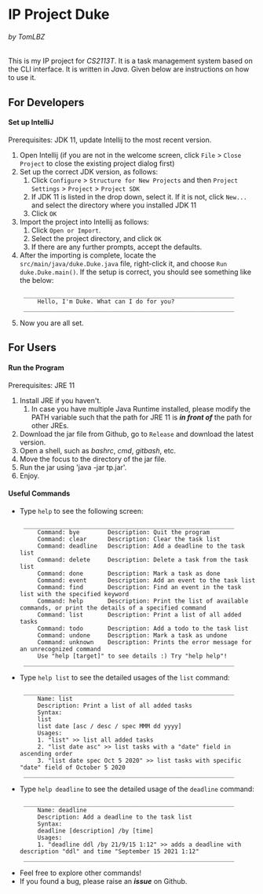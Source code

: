 # IP Project Duke

###### by TomLBZ

This is my IP project for *CS2113T*. It is a task management system based on the CLI interface. 
It is written in *Java*. Given below are instructions on how to use it.

## For Developers

#### Set up IntelliJ

Prerequisites: JDK 11, update Intellij to the most recent version.

1. Open Intellij (if you are not in the welcome screen, click `File` > `Close Project` to close the existing project dialog first)
1. Set up the correct JDK version, as follows:
   1. Click `Configure` > `Structure for New Projects` and then `Project Settings` > `Project` > `Project SDK`
   1. If JDK 11 is listed in the drop down, select it. If it is not, click `New...` and select the directory where you installed JDK 11
   1. Click `OK`
1. Import the project into Intellij as follows:
   1. Click `Open or Import`.
   1. Select the project directory, and click `OK`
   1. If there are any further prompts, accept the defaults.
1. After the importing is complete, locate the `src/main/java/duke.Duke.java` file, right-click it, and choose `Run duke.Duke.main()`. If the setup is correct, you should see something like the below:
   ```
    ____________________________________________________________
        Hello, I'm Duke. What can I do for you?
    ____________________________________________________________
   ```
1. Now you are all set.

## For Users

#### Run the Program

Prerequisites: JRE 11

1. Install JRE if you haven't.
   1. In case you have multiple Java Runtime installed, please modify the PATH variable such that 
   the path for JRE 11 is ***in front of*** the path for other JREs.
1. Download the jar file from Github, go to `Release` and download the latest version.
1. Open a shell, such as _bashrc_, _cmd_, _gitbash_, etc.
1. Move the focus to the directory of the jar file.
1. Run the jar using 'java -jar tp.jar'.
1. Enjoy.

#### Useful Commands

* Type `help` to see the following screen:
   ```
    ____________________________________________________________
        Command: bye        Description: Quit the program
        Command: clear      Description: Clear the task list
        Command: deadline   Description: Add a deadline to the task list
        Command: delete     Description: Delete a task from the task list
        Command: done       Description: Mark a task as done
        Command: event      Description: Add an event to the task list
        Command: find       Description: Find an event in the task list with the specified keyword
        Command: help       Description: Print the list of available commands, or print the details of a specified command
        Command: list       Description: Print a list of all added tasks
        Command: todo       Description: Add a todo to the task list
        Command: undone     Description: Mark a task as undone
        Command: unknown    Description: Prints the error message for an unrecognized command
        Use "help [target]" to see details :) Try "help help"!
    ____________________________________________________________
   ```
* Type `help list` to see the detailed usages of the `list` command:
   ```
    ____________________________________________________________
        Name: list
        Description: Print a list of all added tasks
        Syntax:
        list
        list date [asc / desc / spec MMM dd yyyy]
        Usages:
        1. "list" >> list all added tasks
        2. "list date asc" >> list tasks with a "date" field in ascending order
        3. "list date spec Oct 5 2020" >> list tasks with specific "date" field of October 5 2020
    ____________________________________________________________

   ```
* Type `help deadline` to see the detailed usage of the `deadline` command:
   ```
    ____________________________________________________________
        Name: deadline
        Description: Add a deadline to the task list
        Syntax:
        deadline [description] /by [time]
        Usages:
        1. "deadline ddl /by 21/9/15 1:12" >> adds a deadline with description "ddl" and time "September 15 2021 1:12"
    ____________________________________________________________
   ```
* Feel free to explore other commands!
* If you found a bug, please raise an ***issue*** on Github.